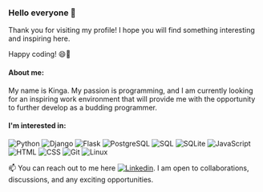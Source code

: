 ### Hello everyone 👋

Thank you for visiting my profile! I hope you will find something interesting and inspiring here. 

Happy coding! 😄🚀

#### About me:

My name is Kinga. My passion is programming, and I am currently looking for an inspiring work environment that will provide me with the opportunity to further develop as a budding programmer.


#### I'm interested in:

![Python](https://img.shields.io/badge/Python-3776AB?style=flat-square&logo=python&logoColor=white) ![Django](https://img.shields.io/badge/Django-092E20?style=flat-square&logo=django&logoColor=white) ![Flask](https://img.shields.io/badge/Flask-000000?style=flat-square&logo=flask&logoColor=white) ![PostgreSQL](https://img.shields.io/badge/PostgreSQL-336791?style=flat-square&logo=postgresql&logoColor=white) ![SQL](https://img.shields.io/badge/SQL-4479A1?style=flat-square&logo=sql&logoColor=white) ![SQLite](https://img.shields.io/badge/SQLite-003B57?style=flat-square&logo=sqlite&logoColor=white) ![JavaScript](https://img.shields.io/badge/JavaScript-F7DF1E?style=flat-square&logo=javascript&logoColor=black) ![HTML](https://img.shields.io/badge/HTML-E34F26?style=flat-square&logo=html5&logoColor=white) ![CSS](https://img.shields.io/badge/CSS-1572B6?style=flat-square&logo=css3&logoColor=white) ![Git](https://img.shields.io/badge/Git-F05032?style=flat-square&logo=git&logoColor=white) ![Linux](https://img.shields.io/badge/Linux-FCC624?style=flat-square&logo=linux&logoColor=black)




📫 You can reach out to me here  [![Linkedin](https://img.shields.io/badge/kinga--szedzielarz-%231DA1F2.svg?style=for-the-badge&logo=Linkedin&logoColor=white)](https://www.linkedin.com/in/kinga-szedzielarz/).  I am open to collaborations, discussions, and any exciting opportunities.
